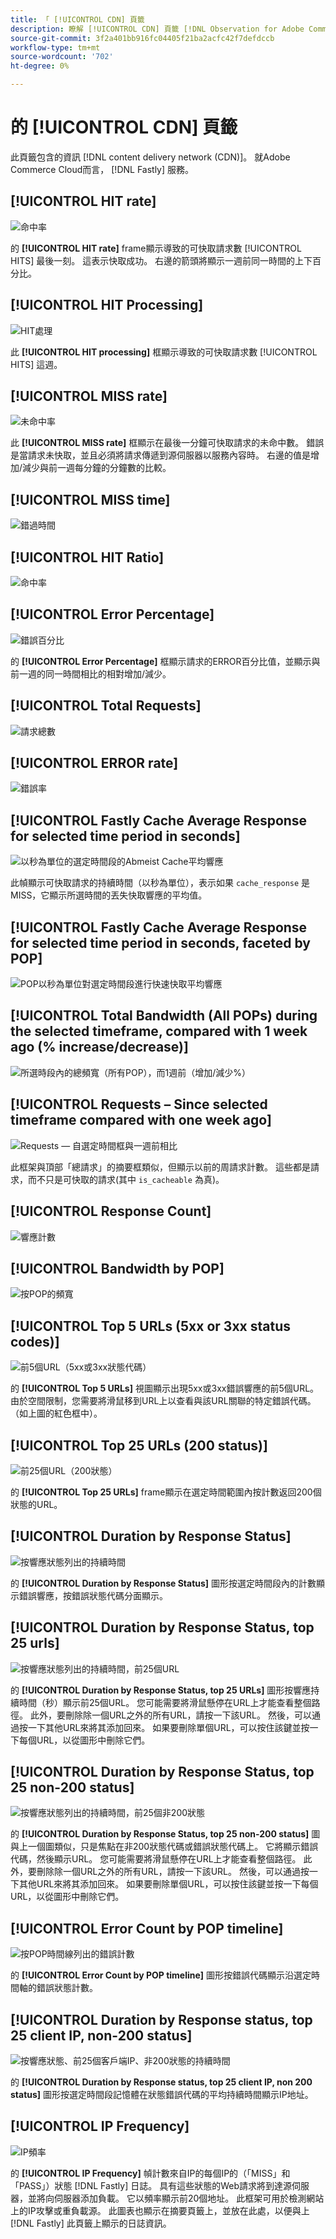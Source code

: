 ```yaml
---
title: 「 [!UICONTROL CDN] 頁籤
description: 瞭解 [!UICONTROL CDN] 頁籤 [!DNL Observation for Adobe Commerce]。
source-git-commit: 3f2a401bb916fc04405f21ba2acfc42f7defdccb
workflow-type: tm+mt
source-wordcount: '702'
ht-degree: 0%

---
```


# 的 [!UICONTROL CDN] 頁籤

此頁籤包含的資訊 [!DNL content delivery network (CDN)]。 就Adobe Commerce Cloud而言， [!DNL Fastly] 服務。

## [!UICONTROL HIT rate]

![命中率](../../assets/tools/observation-for-adobe-commerce/cdn-tab-1.png)

的 **[!UICONTROL HIT rate]** frame顯示導致的可快取請求數 [!UICONTROL HITS] 最後一刻。 這表示快取成功。 右邊的箭頭將顯示一週前同一時間的上下百分比。

## [!UICONTROL HIT Processing]

![HIT處理](../../assets/tools/observation-for-adobe-commerce/cdn-tab-2.png)

此 **[!UICONTROL HIT processing]** 框顯示導致的可快取請求數 [!UICONTROL HITS] 這週。

## [!UICONTROL MISS rate]

![未命中率](../../assets/tools/observation-for-adobe-commerce/cdn-tab-3.png)

此 **[!UICONTROL MISS rate]** 框顯示在最後一分鐘可快取請求的未命中數。 錯誤是當請求未快取，並且必須將請求傳遞到源伺服器以服務內容時。 右邊的值是增加/減少與前一週每分鐘的分鐘數的比較。

## [!UICONTROL MISS time]

![錯過時間](../../assets/tools/observation-for-adobe-commerce/cdn-tab-4.png)

## [!UICONTROL HIT Ratio]

![命中率](../../assets/tools/observation-for-adobe-commerce/cdn-tab-5.png)

## [!UICONTROL Error Percentage]

![錯誤百分比](../../assets/tools/observation-for-adobe-commerce/cdn-tab-6.png)

的 **[!UICONTROL Error Percentage]** 框顯示請求的ERROR百分比值，並顯示與前一週的同一時間相比的相對增加/減少。

## [!UICONTROL Total Requests]

![請求總數](../../assets/tools/observation-for-adobe-commerce/cdn-tab-7.png)

## [!UICONTROL ERROR rate]

![錯誤率](../../assets/tools/observation-for-adobe-commerce/cdn-tab-8.png)

## [!UICONTROL Fastly Cache Average Response for selected time period in seconds]

![以秒為單位的選定時間段的Abmeist Cache平均響應](../../assets/tools/observation-for-adobe-commerce/cdn-tab-9.png)

此幀顯示可快取請求的持續時間（以秒為單位），表示如果 `cache_response` 是MISS，它顯示所選時間的丟失快取響應的平均值。

## [!UICONTROL Fastly Cache Average Response for selected time period in seconds, faceted by POP]

![POP以秒為單位對選定時間段進行快速快取平均響應](../../assets/tools/observation-for-adobe-commerce/cdn-tab-10.png)

## [!UICONTROL Total Bandwidth (All POPs) during the selected timeframe, compared with 1 week ago (% increase/decrease)]

![所選時段內的總頻寬（所有POP），而1週前（增加/減少%）](../../assets/tools/observation-for-adobe-commerce/cdn-tab-11.png)

## [!UICONTROL Requests – Since selected timeframe compared with one week ago]

![Requests — 自選定時間框與一週前相比](../../assets/tools/observation-for-adobe-commerce/cdn-tab-12.png)

此框架與頂部「總請求」的摘要框類似，但顯示以前的周請求計數。 這些都是請求，而不只是可快取的請求(其中 `is_cacheable` 為真)。

## [!UICONTROL Response Count]

![響應計數](../../assets/tools/observation-for-adobe-commerce/cdn-tab-13.png)

## [!UICONTROL Bandwidth by POP]

![按POP的頻寬](../../assets/tools/observation-for-adobe-commerce/cdn-tab-14.png)

## [!UICONTROL Top 5 URLs (5xx or 3xx status codes)]

![前5個URL（5xx或3xx狀態代碼）](../../assets/tools/observation-for-adobe-commerce/cdn-tab-15.gif)

的 **[!UICONTROL Top 5 URLs]** 視圖顯示出現5xx或3xx錯誤響應的前5個URL。 由於空間限制，您需要將滑鼠移到URL上以查看與該URL關聯的特定錯誤代碼。 （如上圖的紅色框中）。

## [!UICONTROL Top 25 URLs (200 status)]

![前25個URL（200狀態）](../../assets/tools/observation-for-adobe-commerce/cdn-tab-16.gif)

的 **[!UICONTROL Top 25 URLs]** frame顯示在選定時間範圍內按計數返回200個狀態的URL。

## [!UICONTROL Duration by Response Status]

![按響應狀態列出的持續時間](../../assets/tools/observation-for-adobe-commerce/cdn-tab-17.png)

的 **[!UICONTROL Duration by Response Status]** 圖形按選定時間段內的計數顯示錯誤響應，按錯誤狀態代碼分面顯示。

## [!UICONTROL Duration by Response Status, top 25 urls]

![按響應狀態列出的持續時間，前25個URL](../../assets/tools/observation-for-adobe-commerce/cdn-tab-18.gif)

的 **[!UICONTROL Duration by Response Status, top 25 URLs]** 圖形按響應持續時間（秒）顯示前25個URL。 您可能需要將滑鼠懸停在URL上才能查看整個路徑。 此外，要刪除除一個URL之外的所有URL，請按一下該URL。 然後，可以通過按一下其他URL來將其添加回來。 如果要刪除單個URL，可以按住該鍵並按一下每個URL，以從圖形中刪除它們。

## [!UICONTROL Duration by Response Status, top 25 non-200 status]

![按響應狀態列出的持續時間，前25個非200狀態](../../assets/tools/observation-for-adobe-commerce/cdn-tab-19.gif)

的 **[!UICONTROL Duration by Response Status, top 25 non-200 status]** 圖與上一個圖類似，只是焦點在非200狀態代碼或錯誤狀態代碼上。 它將顯示錯誤代碼，然後顯示URL。 您可能需要將滑鼠懸停在URL上才能查看整個路徑。 此外，要刪除除一個URL之外的所有URL，請按一下該URL。 然後，可以通過按一下其他URL來將其添加回來。 如果要刪除單個URL，可以按住該鍵並按一下每個URL，以從圖形中刪除它們。

## [!UICONTROL Error Count by POP timeline]

![按POP時間線列出的錯誤計數](../../assets/tools/observation-for-adobe-commerce/cdn-tab-20.png)

的 **[!UICONTROL Error Count by POP timeline]** 圖形按錯誤代碼顯示沿選定時間軸的錯誤狀態計數。

## [!UICONTROL Duration by Response status, top 25 client IP, non-200 status]

![按響應狀態、前25個客戶端IP、非200狀態的持續時間](../../assets/tools/observation-for-adobe-commerce/cdn-tab-21.gif)

的 **[!UICONTROL Duration by Response status, top 25 client IP, non 200 status]** 圖形按選定時間段記憶體在狀態錯誤代碼的平均持續時間顯示IP地址。

## [!UICONTROL IP Frequency]

![IP頻率](../../assets/tools/observation-for-adobe-commerce/cdn-tab-22.jpeg)

的 **[!UICONTROL IP Frequency]** 幀計數來自IP的每個IP的（「MISS」和「PASS」）狀態 [!DNL Fastly] 日誌。 具有這些狀態的Web請求將到達源伺服器，並將向伺服器添加負載。 它以頻率顯示前20個地址。 此框架可用於檢測網站上的IP攻擊或重負載源。 此圖表也顯示在摘要頁籤上，並放在此處，以便與上 [!DNL Fastly] 此頁籤上顯示的日誌資訊。
